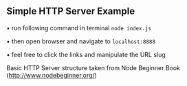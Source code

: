 ## Simple HTTP Server Example

• run following command in terminal `node index.js`

• then open browser and navigate to `localhost:8888`

• feel free to click the links and manipulate the URL slug

Basic HTTP Server structure taken from Node Beginner Book (http://www.nodebeginner.org/)
